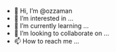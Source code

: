- 👋 Hi, I’m @ozzaman
- 👀 I’m interested in ...
- 🌱 I’m currently learning ...
- 💞️ I’m looking to collaborate on ...
- 📫 How to reach me ...

<!---
ozzaman/ozzaman is a ✨ special ✨ repository because its `README.md` (this file) appears on your GitHub profile.
You can click the Preview link to take a look at your changes.
--->
